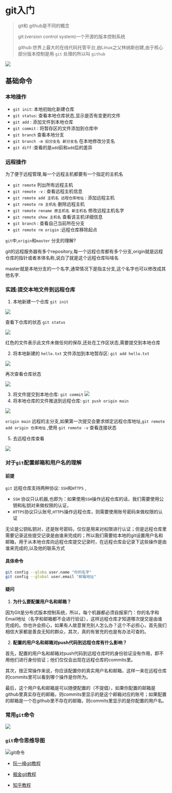 # git入门

> git和 github是不同的概念
>
> git:(version control system)一个开源的版本控制系统
>
> github:世界上最大的在线代码托管平台,由Linux之父林纳斯创建,由于核心部分版本控制是用 `git` 处理的所以叫 `github` 

![](http://i0.hdslb.com/bfs/album/0896242aa82ff35d92e96e95be723662f564377a.jpg)

## 基础命令

### 本地操作

* `git init`: 本地初始化新建仓库
* `git status`: 查看本地仓库状态,显示是否有变更的文件
* `git add` : 添加文件到本地仓库
* `git commit` : 将暂存区的文件添加到仓库中
* `git branch` 查看本地分支
* `git branch -m 旧分支名 新分支名` 在本地修改分支名
* `git diff` :查看的是`add`前和`add`后的差异

### 远程操作

为了便于远程管理,每一个远程主机都要有一个指定的主机名

* `git remote` 列出所有远程主机
* `git remote -v` : 查看远程主机信息
* `git remote add 主机名 远程仓库地址` : 添加远程主机
* `git remote rm 主机名` 删除远程主机
* `git remote rename 原主机名 新主机名`  修改远程主机名字
* `git remote show 主机名` 查看该主机详细信息
* `git branch` : 查看自己当前所在分支
* `git remote rm origin` :远程仓库移除起点

`git`中,`origin`和`master` 分支的理解?

git的远程服务器有多个repository,每一个远程仓库都有多个分支,origin就是远程仓库的指针或者本体名称,说白了就是这个远程仓库叫啥名

master就是本地分支的一个名字,通常情况下是指主分支,这个名字也可以修改成其他名字.



###  实践:提交本地文件到远程仓库

1. 本地新建一个仓库 `git init` 

![](http://i0.hdslb.com/bfs/album/7045c4622559e9efec4a2e653006a6472d657181.png)

查看下仓库的状态 `git status` 

![](http://i0.hdslb.com/bfs/album/70ed198dff82b62ad9525036c8ab0d590d5e64c9.png)

红色的文件表示此文件未做任何的保存,还处在工作区状态,需要提交到本地仓库

2. 将本地新建的 `hello.txt` 文件添加到本地暂存区:  `git add hello.txt` 

![](http://i0.hdslb.com/bfs/album/15e009df426ccfff522bbdc89dff8ef5968937f6.png)

再次查看仓库状态

![](http://i0.hdslb.com/bfs/album/8169f8315953d2804f7c2613a52a4aba52e852fa.png)

3. 将文件提交到本地仓库: `git commit` ![](http://i0.hdslb.com/bfs/album/a4ee09785e0f2f2f51efbfe38aa185099c6d08c1.png)
4. 将本地仓库的文件推送到远程仓库: `git push origin main` 

![](http://i0.hdslb.com/bfs/album/ddf677bea4ebe77737337b2959a13bab48ca3d43.png)

`origin main` 远程的主分支,如果第一次提交会要求绑定远程仓库地址,`git remote add origin 仓库地址` ,使用 `git remote -v` 查看连接状态

5. 去远程仓库查看

![](http://i0.hdslb.com/bfs/album/c822eda163c56b49070767937a452d00cabbc5e1.png)

### 对于`git`配置邮箱和用户名的理解

#### 前提

`git` 远程仓库支持两种协议: `SSH`和`HTTPS` ,

* `SSH` 协议只认机器,也即为：如果使用`SSH`操作远程仓库的话，我们需要使用公钥和私钥对来做权限的认证，
* `HTTPS`协议只认账号,`HTTPS`操作远程仓库，则需要使用账号密码来做权限的认证

无论是公钥私钥对，还是账号密码，仅仅是用来对权限进行认证；但是远程仓库里需要记录这些提交记录是由谁来完成的；所以我们需要给本地的git设置用户名和邮箱，用于从本地仓库向远程仓库提交记录时，在远程仓库会记录下这些操作是由谁来完成的,以及他的联系方式

#### 具体命令

```bash
git config --globa user.name "你的名字"
git config --global user.email "邮箱地址"
```

#### 疑问 

1. **为什么要配置用户名和邮箱？**

因为Git是分布式版本控制系统，所以，每个机器都必须自报家门：你的名字和Email地址（名字和邮箱都不会进行验证），这样远程仓库才知道哪次提交是由谁完成的。你也许会担心，如果有人故意冒充别人怎么办？这个不必担心，首先我们相信大家都是善良无知的群众，其次，真的有冒充的也是有办法可查的。

2. **配置的用户名和邮箱对push代码到远程仓库有什么影响？**

首先，配置的用户名和邮箱对push代码到远程仓库时的身份验证没有作用，即不用他们进行身份验证；他们仅仅会出现在远程仓库的commits里。

其次，按正常操作来说，你应该配置你的真实用户名和邮箱，这样一来在远程仓库的commits里可以看到哪个操作是你所为。

最后，这个用户名和邮箱是可以随便配置的（不提倡），如果你配置的邮箱是github里真实存在的邮箱，则commits里显示的是这个邮箱对应的账号；如果配置的邮箱是一个在github里不存在的邮箱，则commits里显示的是你配置的用户名。

### 常用`git`命令

![](http://i0.hdslb.com/bfs/album/484201019fa90a20006838c06da18b19d34ca0f0.jpg)

### `git`命令思维导图

![git命令](http://i0.hdslb.com/bfs/album/ced18de825e756bf0e60e92b4b7b18f0a50550ad.png)

* [阮一峰git教程](https://www.ruanyifeng.com/blog/2014/06/git_remote.html)
* [掘金git教程](https://juejin.cn/post/6869519303864123399)

* [知乎教程](https://zhuanlan.zhihu.com/p/135183491)

